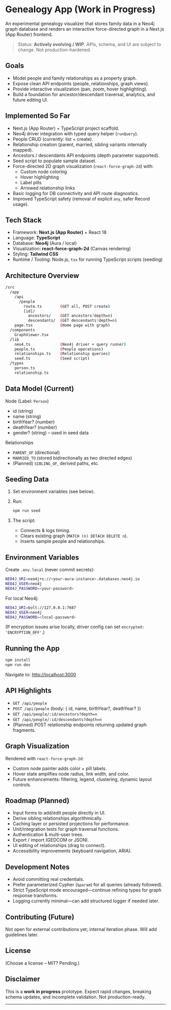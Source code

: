 # Genealogy App (Work in Progress)

An experimental genealogy visualizer that stores family data in a Neo4j graph database and renders an interactive force-directed graph in a Next.js (App Router) frontend.

> Status: **Actively evolving / WIP**. APIs, schema, and UI are subject to change. Not production-hardened.

## Goals

- Model people and family relationships as a property graph.
- Expose clean API endpoints (people, relationships, graph views).
- Provide interactive visualization (pan, zoom, hover highlighting).
- Build a foundation for ancestor/descendant traversal, analytics, and future editing UI.

## Implemented So Far

- Next.js (App Router) + TypeScript project scaffold.
- Neo4j driver integration with typed query helper (`runQuery`).
- People CRUD (currently: list + create).
- Relationship creation (parent, married, sibling variants internally mapped).
- Ancestors / descendants API endpoints (depth parameter supported).
- Seed script to populate sample dataset.
- Force-directed 2D graph visualization (`react-force-graph-2d`) with:
  - Custom node coloring
  - Hover highlighting
  - Label pills
  - Arrowed relationship links
- Basic logging for DB connectivity and API route diagnostics.
- Improved TypeScript safety (removal of explicit `any`, safer Record usage).

## Tech Stack

- Framework: **Next.js (App Router)** + React 18
- Language: **TypeScript**
- Database: **Neo4j** (Aura / local)
- Visualization: **react-force-graph-2d** (Canvas rendering)
- Styling: **Tailwind CSS**
- Runtime / Tooling: Node.js, `tsx` for running TypeScript scripts (seeding)

## Architecture Overview

```bash
/src
  /app
    /api
      /people
        route.ts        (GET all, POST create)
        [id]/
          ancestors/    (GET ancestors?depth=n)
          descendants/  (GET descendants?depth=n)
    page.tsx            (Home page with graph)
  /components
    GraphViewer.tsx
  /lib
    neo4.ts             (Neo4j driver + query runner)
    people.ts           (People operations)
    relationships.ts    (Relationship queries)
    seed.ts             (Seed script)
  /types
    person.ts
    relationship.ts
```

## Data Model (Current)

Node (Label: `Person`)

- id (string)
- name (string)
- birthYear? (number)
- deathYear? (number)
- gender? (string) – used in seed data

Relationships

- `PARENT_OF` (directional)
- `MARRIED_TO` (stored bidirectionally as two directed edges)
- (Planned) `SIBLING_OF`, derived paths, etc.

## Seeding Data

1. Set environment variables (see below).
2. Run:

   ```bash
   npm run seed
   ```

3. The script:
   - Connects & logs timing.
   - Clears existing graph (`MATCH (n) DETACH DELETE n`).
   - Inserts sample people and relationships.

## Environment Variables

Create `.env.local` (never commit secrets):

```bash
NEO4J_URI=neo4j+s://<your-aura-instance>.databases.neo4j.io
NEO4J_USER=neo4j
NEO4J_PASSWORD=<your-password>
```

For local Neo4j:

```bash
NEO4J_URI=bolt://127.0.0.1:7687
NEO4J_USER=neo4j
NEO4J_PASSWORD=<local-password>
```

(If encryption issues arise locally, driver config can set `encrypted: 'ENCRYPTION_OFF'`.)

## Running the App

```bash
npm install
npm run dev
```

Navigate to: <http://localhost:3000>

## API Highlights

- `GET /api/people`
- `POST /api/people`  (body: { id, name, birthYear?, deathYear? })
- `GET /api/people/:id/ancestors?depth=n`
- `GET /api/people/:id/descendants?depth=n`
- (Planned) POST relationship endpoints returning updated graph fragments.

## Graph Visualization

Rendered with `react-force-graph-2d`:

- Custom node painter adds color + pill labels.
- Hover state amplifies node radius, link width, and color.
- Future enhancements: filtering, legend, clustering, dynamic layout controls.

## Roadmap (Planned)

- Input forms to add/edit people directly in UI.
- Derive sibling relationships algorithmically.
- Caching layer or persisted projections for performance.
- Unit/integration tests for graph traversal functions.
- Authentication & multi-user trees.
- Export / import (GEDCOM or JSON).
- UI editing of relationships (drag to connect).
- Accessibility improvements (keyboard navigation, ARIA).

## Development Notes

- Avoid committing real credentials.
- Prefer parameterized Cypher (`$param`) for all queries (already followed).
- Strict TypeScript mode encouraged—continue refining types for graph response transforms.
- Logging currently minimal—can add structured logger if needed later.

## Contributing (Future)

Not open for external contributions yet; internal iteration phase. Will add guidelines later.

## License

(Choose a license – MIT? Pending.)

## Disclaimer

This is a **work in progress** prototype. Expect rapid changes, breaking schema updates, and incomplete validation. Not production-ready.

---
